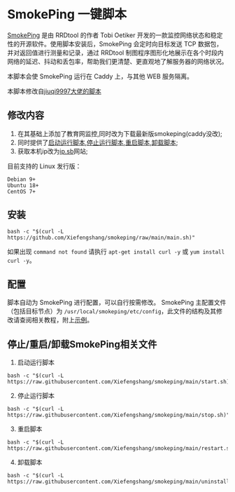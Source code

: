 # SmokePing 一键脚本

[SmokePing](https://oss.oetiker.ch/smokeping) 是由 RRDtool 的作者 Tobi Oetiker 开发的一款监控网络状态和稳定性的开源软件。使用脚本安装后，SmokePing 会定时向目标发送 TCP 数据包，并对返回值进行测量和记录，通过 RRDtool 制图程序图形化地展示在各个时段内网络的延迟、抖动和丢包率，帮助我们更清楚、更直观地了解服务器的网络状况。

本脚本会使 SmokePing 运行在 Caddy 上，与其他 WEB 服务隔离。

本脚本修改自[jiuqi9997大佬的脚本](https://github.com/jiuqi9997/smokeping)

## 修改内容

1.  在其基础上添加了教育网监控,同时改为下载最新版smokeping(caddy没改);
2.  同时提供了[启动运行脚本](https://raw.githubusercontent.com/Xiefengshang/smokeping/main/start.sh),[停止运行脚本](https://raw.githubusercontent.com/Xiefengshang/smokeping/main/stop.sh),[重启脚本](https://raw.githubusercontent.com/Xiefengshang/smokeping/main/restart.sh),[卸载脚本](https://raw.githubusercontent.com/Xiefengshang/smokeping/main/uninstall.sh);
3.  获取本机ip改为[ip.sb](https://ip.sb)网站;

目前支持的 Linux 发行版：
```
Debian 9+
Ubuntu 18+
CentOS 7+
```

## 安装

```
bash -c "$(curl -L https://github.com/Xiefengshang/smokeping/raw/main/main.sh)"
```

如果出现 `command not found` 请执行 `apt-get install curl -y` 或 `yum install curl -y`。

## 配置
脚本自动为 SmokePing 进行配置，可以自行按需修改。
SmokePing 主配置文件（包括目标节点）为 `/usr/local/smokeping/etc/config`，此文件的结构及其修改请查阅相关教程，附上[示例](https://oss.oetiker.ch/smokeping/doc/smokeping_examples.en.html)。
## 停止/重启/卸载SmokePing相关文件
1. 启动运行脚本
```
bash -c "$(curl -L https://raw.githubusercontent.com/Xiefengshang/smokeping/main/start.sh)"
```
2. 停止运行脚本
```
bash -c "$(curl -L https://raw.githubusercontent.com/Xiefengshang/smokeping/main/stop.sh)"
```
3. 重启脚本
```
bash -c "$(curl -L https://raw.githubusercontent.com/Xiefengshang/smokeping/main/restart.sh)"
```
4. 卸载脚本
```
bash -c "$(curl -L https://raw.githubusercontent.com/Xiefengshang/smokeping/main/uninstall.sh)"
```
